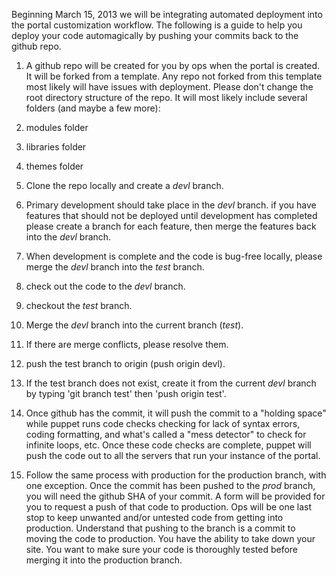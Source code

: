 Beginning March 15, 2013 we will be integrating automated deployment into the portal customization workflow. The following is a guide to help you deploy your code automagically by pushing your commits back to the github repo.

1. A github repo will be created for you by ops when the portal is created. It will be forked from a template. Any repo not forked from this template most likely will have issues with deployment. Please don't change the root directory structure of the repo. It will most likely include several folders (and maybe a few more):

  1. modules folder

  1. libraries folder

  1. themes folder


1. Clone the repo locally and create a *devl* branch. 

1. Primary development should take place in the *devl* branch. if you have features that should not be deployed until development has completed please create a branch for each feature, then merge the features back into the *devl* branch.

1. When development is complete and the code is bug-free locally, please merge the *devl* branch into the *test* branch. 

  1. check out the code to the *devl* branch.

  1. checkout the *test* branch. 

  1. Merge the *devl* branch into the current branch (*test*).

  1. If there are merge conflicts, please resolve them. 

  1. push the test branch to origin (push origin devl).

  1. If the test branch does not exist, create it from the current *devl* branch by typing 'git branch test' then 'push origin test'. 


1. Once github has the commit, it will push the commit to a "holding space" while puppet runs code checks checking for lack of syntax errors, coding formatting, and what's called a "mess detector" to check for infinite loops, etc. Once these code checks are complete, puppet will push the code out to all the servers that run your instance of the portal.

1. Follow the same process with production for the production branch, with one exception. Once the commit has been pushed to the *prod* branch, you will need the github SHA of your commit. A form will be provided for you to request a push of that code to production. Ops will be one last stop to keep unwanted and/or untested code from getting into production. Understand that pushing to the branch is a commit to moving the code to production. You have the ability to take down your site. You want to make sure your code is thoroughly tested before merging it into the production branch. 


